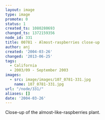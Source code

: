 ```yaml
---
layout: image
type: image
promote: 0
status: 1
created_ts: 1080280693
changed_ts: 1372159356
node_id: 331
title: 00781 - Almost-raspberries close-up
author: anj
created: '2004-03-26'
changed: '2013-06-25'
tags:
  - California
  - 2003/09 - September 2003
images:
  - src: image/images/107_0781-331.jpg
    name: 107_0781-331.jpg
url: "/node/331/"
aliases: []
date: '2004-03-26'
---
```

Close-up of the almost-like-raspberries plant.
